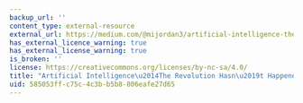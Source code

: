 ```yaml
---
backup_url: ''
content_type: external-resource
external_url: https://medium.com/@mijordan3/artificial-intelligence-the-revolution-hasnt-happened-yet-5e1d5812e1e7
has_external_licence_warning: true
has_external_license_warning: true
is_broken: ''
license: https://creativecommons.org/licenses/by-nc-sa/4.0/
title: "Artificial Intelligence\u2014The Revolution Hasn\u2019t Happened Yet"
uid: 585053ff-c75c-4c3b-b5b8-806eafe27d65
---
```


